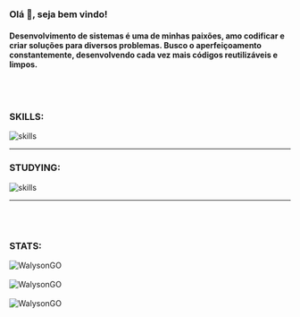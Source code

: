 <h3 align="left">Olá 👋, seja bem vindo! </h3>
<h4 align="left">Desenvolvimento de sistemas é uma de minhas paixões, amo codificar e criar soluções para diversos problemas. Busco o aperfeiçoamento constantemente, desenvolvendo cada vez mais códigos reutilizáveis e limpos.</h4>
</br>
</br>

<h3>SKILLS:</h3>
<div align="left">
<img aling="left" src="https://skillicons.dev/icons?i=html,bootstrap,materialui,css,sass,styledcomponents,ps,figma,js,ts,nodejs,express,nestjs,prisma,react,redux,vuejs,nextjs,nuxtjs,electron,docker,mongo,mysql,postgres,php,rails,wordpress,laravel,java,supabase,firebase,git,github,githubactions,bash,regex,python,flask,heroku,vercel,netlify,linux,nginx,aws,cloudflare,grafana,bots,tensorflow," alt="skills" /><br>
</div>
<hr>
<h3>STUDYING:</h3>
<div align="left">
<img aling="left" src="https://skillicons.dev/icons?i=go," alt="skills" /><br>
</div>
<hr>
</br>
</br>

<h3>STATS:</h3>
<div align="left">
<img src="https://github-profile-trophy.vercel.app/?username=walysongo&theme=dracula&rank=S,S,AAA,A,SECRET" alt="WalysonGO" /><br><br>
<img src="https://github-readme-stats.vercel.app/api/top-langs/?username=anuraghazra&langs_count=8&theme=synthwave&layout=compact&locale=pt-BR" alt="WalysonGO" /><br><br>
<img src="https://github-readme-stats.vercel.app/api?username=walysongo&show_icons=true&theme=synthwave&locale=pt-BR" alt="WalysonGO" />
</div>

